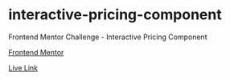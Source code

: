 # interactive-pricing-component
Frontend Mentor Challenge - Interactive Pricing Component

[Frontend Mentor](https://www.frontendmentor.io/challenges/interactive-pricing-component-t0m8PIyY8)

[Live Link](https://jdegand.github.io/interactive-pricing-component/)
